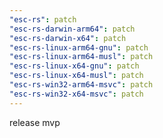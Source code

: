 ```yaml
---
"esc-rs": patch
"esc-rs-darwin-arm64": patch
"esc-rs-darwin-x64": patch
"esc-rs-linux-arm64-gnu": patch
"esc-rs-linux-arm64-musl": patch
"esc-rs-linux-x64-gnu": patch
"esc-rs-linux-x64-musl": patch
"esc-rs-win32-arm64-msvc": patch
"esc-rs-win32-x64-msvc": patch
---
```


release mvp
